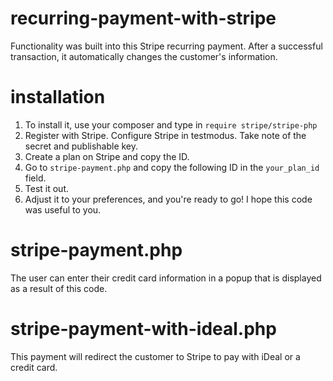 # recurring-payment-with-stripe

Functionality was built into this Stripe recurring payment. After a successful transaction, it automatically changes the customer's information.

# installation

1. To install it, use your composer and type in ```require stripe/stripe-php```
2. Register with Stripe. Configure Stripe in testmodus. Take note of the secret and publishable key.
3. Create a plan on Stripe and copy the ID.
4. Go to ```stripe-payment.php``` and copy the following ID in the ```your_plan_id``` field.
5. Test it out.
6. Adjust it to your preferences, and you're ready to go! I hope this code was useful to you.

# stripe-payment.php

The user can enter their credit card information in a popup that is displayed as a result of this code.

# stripe-payment-with-ideal.php

This payment will redirect the customer to Stripe to pay with iDeal or a credit card.
